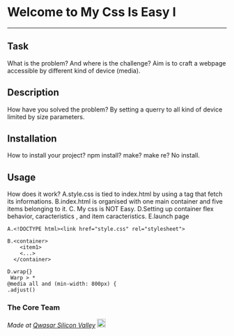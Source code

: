 # Welcome to My Css Is Easy I
***

## Task
 What is the problem? And where is the challenge?
Aim is to craft a webpage accessible by different kind of device (media). 
## Description
 How have you solved the problem?
By setting a querry to all kind of device limited by size parameters.  
## Installation
 How to install your project? npm install? make? make re?
No install. 
## Usage
 How does it work?
A.style.css is tied to index.html by using a tag that fetch its informations.
B.index.html is organised with one main container and five items belonging to it. 
C. My css is NOT Easy.
D.Setting up container flex behavior, caracteristics , and item caracteristics.
E.launch page
```
A.<!DOCTYPE html><link href="style.css" rel="stylesheet">

B.<container>
    <item1>
    <...>
  </container>

D.wrap{}
 Warp > *
@media all and (min-width: 800px) {
.adjust()
```

### The Core Team


<span><i>Made at <a href='https://qwasar.io'>Qwasar Silicon Valley</a></i></span>
<span><img alt='Qwasar Silicon Valley Logo' src='https://storage.googleapis.com/qwasar-public/qwasar-logo_50x50.png' width='20px'></span>
